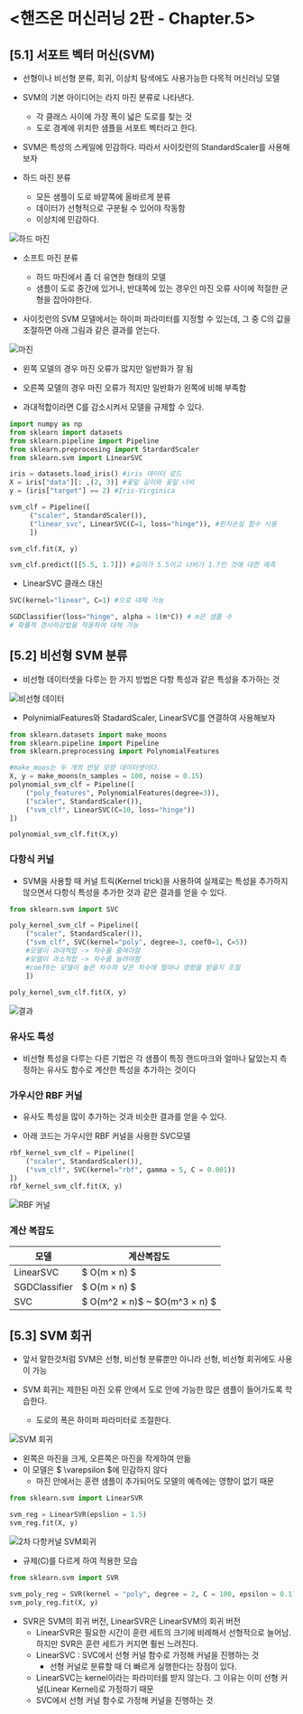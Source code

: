 # <핸즈온 머신러닝 2판 - Chapter.5>

## [5.1] 서포트 벡터 머신(SVM) 
* 선형이나 비선형 분류, 회귀, 이상치 탐색에도 사용가능한 다목적 머신러닝 모델

* SVM의 기본 아이디어는 라지 마진 분류로 나타낸다.
    * 각 클래스 사이에 가장 폭이 넓은 도로를 찾는 것
    * 도로 경계에 위치한 샘플을 서포트 벡터라고 한다.

* SVM은 특성의 스케일에 민감하다. 따라서 사이킷런의 StandardScaler를 사용해보자

* 하드 마진 분류
    * 모든 샘플이 도로 바깥쪽에 올바르게 분류
    * 데이터가 선형적으로 구분될 수 있어야 작동함
    * 이상치에 민감하다.

![하드 마진](https://ifh.cc/g/Vgwc7O.png)

* 소프트 마진 분류
    * 하드 마진에서 좀 더 유연한 형태의 모델
    * 샘플이 도로 중간에 있거나, 반대쪽에 있는 경우인 마진 오류 사이에 적절한 균형을 잡아야한다.


* 사이킷런의 SVM 모델에서는 하이퍼 파라미터를 지정할 수 있는데, 그 중 C의 값을 조절하면 아래 그림과 같은 결과를 얻는다.

![마진](https://ifh.cc/g/v6FOxc.jpg)

* 왼쪽 모델의 경우 마진 오류가 많지만 일반화가 잘 됨

* 오른쪽 모델의 경우 마진 오류가 적지만 일반화가 왼쪽에 비해 부족함

* 과대적합이라면 C를 감소시켜서 모델을 규제할 수 있다.

```python
import numpy as np
from sklearn import datasets
from sklearn.pipeline import Pipeline
from sklearn.preprocesing import StardardScaler
from sklearn.svm import LinearSVC

iris = datasets.load_iris() #iris 데이터 로드
X = iris["data"][: ,(2, 3)] #꽃잎 길이와 꽃잎 너비
y = (iris["target"] == 2) #Iris-Virginica

svm_clf = Pipeline([
     ("scaler", StandardScaler()), 
     ("linear_svc", LinearSVC(C=1, loss="hinge")), #힌지손실 함수 사용 
     ])

svm_clf.fit(X, y)
```

```python
svm_clf.predict([[5.5, 1.7]]) #길이가 5.5이고 너비가 1.7인 것에 대한 예측
```

* LinearSVC 클래스 대신
```python
SVC(kernel="linear", C=1) #으로 대체 가능

SGDClassifier(loss="hinge", alpha = 1(m*C)) # m은 샘플 수
# 확률적 경사하강법을 적용하여 대체 가능
```

## [5.2] 비선형 SVM 분류
* 비선형 데이터셋을 다루는 한 가지 방법은 다항 특성과 같은 특성을 추가하는 것

![비선형 데이터](https://ifh.cc/g/rkyvbS.png) 

* PolynimialFeatures와 StadardScaler, LinearSVC를 연결하여 사용해보자

```python
from sklearn.datasets import make_moons
from sklearn.pipeline import Pipeline
from sklearn.preprocessing import PolynomialFeatures

#make_moos는 두 개의 반달 모양 데이터셋이다.
X, y = make_moons(n_samples = 100, noise = 0.15)
polynomial_svm_clf = Pipeline([
    ("poly_features", PolynomialFeatures(degree=3)),
    ("scaler", StandardScaler()), 
    ("svm_clf", LinearSVC(C=10, loss="hinge"))
])

polynomial_svm_clf.fit(X,y)
```
### 다항식 커널
* SVM을 사용할 때 커널 트릭(Kernel trick)을 사용하여 실제로는 특성을 추가하지 않으면서 다항식 특성을 추가한 것과 같은 결과를 얻을 수 있다. 

```python
from sklearn.svm import SVC

poly_kernel_svm_clf = Pipeline([ 
    ("scaler", StandardScaler()), 
    ("svm_clf", SVC(kernel="poly", degree=3, coef0=1, C=5)) 
    #모델이 과대적합 -> 차수를 줄여야함
    #모델이 과소적합 -> 차수를 늘려야함
    #coef0는 모델이 높은 차수와 낮은 차수에 얼마나 영향을 받을지 조절
    ])
    
poly_kernel_svm_clf.fit(X, y)
```

![결과](https://ifh.cc/g/fX57d1.jpg)

### 유사도 특성
* 비선형 특성을 다루는 다른 기법은 각 샘플이 특징 랜드마크와 얼마나 닮았는지 측정하는 유사도 함수로 계산한 특성을 추가하는 것이다

### 가우시안 RBF 커널
* 유사도 특성을 많이 추가하는 것과 비슷한 결과를 얻을 수 있다. 

* 아래 코드는 가우시안 RBF 커널을 사용한 SVC모델 

```python
rbf_kernel_svm_clf = Pipeline([
    ("scaler", StandardScaler()),
    ("svm_clf", SVC(kernel="rbf", gamma = 5, C = 0.001))
])
rbf_kernel_svm_clf.fit(X, y)
```

![RBF 커널](https://ifh.cc/g/RmYhvm.jpg)

### 계산 복잡도
|모델|계산복잡도|
|------|---|
|LinearSVC|$ O(m × n) $|
|SGDClassifier|$ O(m × n) $|
|SVC|$ O(m^2 × n)$ ~ $O(m^3 × n) $|

## [5.3] SVM 회귀

* 앞서 말한것처럼 SVM은 선형, 비선형 분류뿐만 아니라 선형, 비선형 회귀에도 사용이 가능

* SVM 회귀는 제한된 마진 오류 안에서 도로 안에 가능한 많은 샘플이 들어가도록 학습한다. 
    * 도로의 폭은 하이퍼 파라미터로 조절한다.

![SVM 회귀](https://ifh.cc/g/waKpO6.png)
* 왼쪽은 마진을 크게, 오른쪽은 마진을 작게하여 만듦
* 이 모델은 $ \varepsilon $에 민감하지 않다
    * 마진 안에서는 훈련 샘플이 추가되어도 모델의 예측에는 영향이 없기 때문

```python
from sklearn.svm import LinearSVR

svm_reg = LinearSVR(epslion = 1.5)
svm_reg.fit(X, y)
```

![2차 다항커널 SVM회귀](https://ifh.cc/g/wXhafj.jpg)
* 규제(C)를 다르게 하여 적용한 모습

```python
from sklearn.svm import SVR

svm_poly_reg = SVR(kernel = "poly", degree = 2, C = 100, epsilon = 0.1)
svm_poly_reg.fit(X, y)
```

* SVR은 SVM의 회귀 버전, LinearSVR은 LinearSVM의 회귀 버전
    * LinearSVR은 필요한 시간이 훈련 세트의 크기에 비례해서 선형적으로 늘어남. 하지만 SVR은 훈련 세트가 커지면 훨씬 느려진다.
    * LinearSVC : SVC에서 선형 커널 함수로 가정해 커널을 진행하는 것
        *  선형 커널로 분류할 때 더 빠르게 실행한다는 장점이 있다.
    * LinearSVC는 kernel이라는 파라미터를 받지 않는다. 그 이유는 이미 선형 커널(Linear Kernel)로 가정하기 때문
    * SVC에서 선형 커널 함수로 가정해 커널을 진행하는 것

